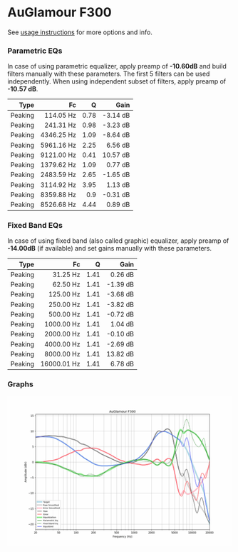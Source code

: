 # AuGlamour F300
See [usage instructions](https://github.com/jaakkopasanen/AutoEq#usage) for more options and info.

### Parametric EQs
In case of using parametric equalizer, apply preamp of **-10.60dB** and build filters manually
with these parameters. The first 5 filters can be used independently.
When using independent subset of filters, apply preamp of **-10.57 dB**.

| Type    | Fc         |    Q | Gain     |
|--------:|-----------:|-----:|---------:|
| Peaking | 114.05 Hz  | 0.78 | -3.14 dB |
| Peaking | 241.31 Hz  | 0.98 | -3.23 dB |
| Peaking | 4346.25 Hz | 1.09 | -8.64 dB |
| Peaking | 5961.16 Hz | 2.25 | 6.56 dB  |
| Peaking | 9121.00 Hz | 0.41 | 10.57 dB |
| Peaking | 1379.62 Hz | 1.09 | 0.77 dB  |
| Peaking | 2483.59 Hz | 2.65 | -1.65 dB |
| Peaking | 3114.92 Hz | 3.95 | 1.13 dB  |
| Peaking | 8359.88 Hz | 0.9  | -0.31 dB |
| Peaking | 8526.68 Hz | 4.44 | 0.89 dB  |

### Fixed Band EQs
In case of using fixed band (also called graphic) equalizer, apply preamp of **-14.00dB**
(if available) and set gains manually with these parameters.

| Type    | Fc          |    Q | Gain     |
|--------:|------------:|-----:|---------:|
| Peaking | 31.25 Hz    | 1.41 | 0.26 dB  |
| Peaking | 62.50 Hz    | 1.41 | -1.39 dB |
| Peaking | 125.00 Hz   | 1.41 | -3.68 dB |
| Peaking | 250.00 Hz   | 1.41 | -3.82 dB |
| Peaking | 500.00 Hz   | 1.41 | -0.72 dB |
| Peaking | 1000.00 Hz  | 1.41 | 1.04 dB  |
| Peaking | 2000.00 Hz  | 1.41 | -0.10 dB |
| Peaking | 4000.00 Hz  | 1.41 | -2.69 dB |
| Peaking | 8000.00 Hz  | 1.41 | 13.82 dB |
| Peaking | 16000.01 Hz | 1.41 | 6.78 dB  |

### Graphs
![](./AuGlamour%20F300.png)